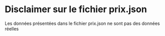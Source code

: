 # Disclaimer sur le fichier prix.json

Les données présentées dans le fichier prix.json ne sont pas des données réelles
